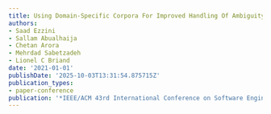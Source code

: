 ```yaml
---
title: Using Domain-Specific Corpora For Improved Handling Of Ambiguity In Requirements
authors:
- Saad Ezzini
- Sallam Abualhaija
- Chetan Arora
- Mehrdad Sabetzadeh
- Lionel C Briand
date: '2021-01-01'
publishDate: '2025-10-03T13:31:54.875715Z'
publication_types:
- paper-conference
publication: '*IEEE/ACM 43rd International Conference on Software Engineering (ICSE)*'
---
```

